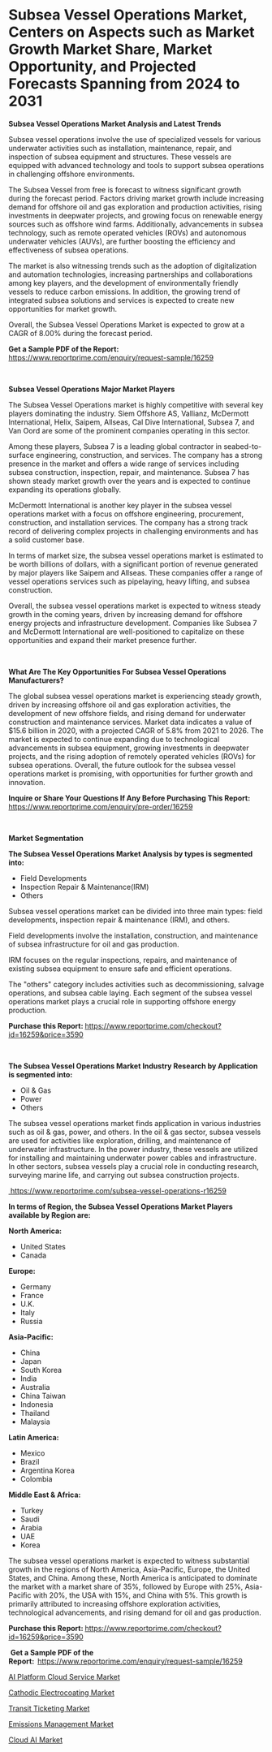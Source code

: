 <p><h1>Subsea Vessel Operations Market, Centers on Aspects such as Market Growth Market Share, Market Opportunity, and Projected Forecasts Spanning from 2024 to 2031</h1></p><p><strong>Subsea Vessel Operations Market Analysis and Latest Trends</strong></p>
<p><p>Subsea vessel operations involve the use of specialized vessels for various underwater activities such as installation, maintenance, repair, and inspection of subsea equipment and structures. These vessels are equipped with advanced technology and tools to support subsea operations in challenging offshore environments.</p><p>The Subsea Vessel from free is forecast to witness significant growth during the forecast period. Factors driving market growth include increasing demand for offshore oil and gas exploration and production activities, rising investments in deepwater projects, and growing focus on renewable energy sources such as offshore wind farms. Additionally, advancements in subsea technology, such as remote operated vehicles (ROVs) and autonomous underwater vehicles (AUVs), are further boosting the efficiency and effectiveness of subsea operations.</p><p>The market is also witnessing trends such as the adoption of digitalization and automation technologies, increasing partnerships and collaborations among key players, and the development of environmentally friendly vessels to reduce carbon emissions. In addition, the growing trend of integrated subsea solutions and services is expected to create new opportunities for market growth.</p><p>Overall, the Subsea Vessel Operations Market is expected to grow at a CAGR of 8.00% during the forecast period.</p></p>
<p><strong>Get a Sample PDF of the Report:&nbsp;</strong> <a href="https://www.reportprime.com/enquiry/request-sample/16259">https://www.reportprime.com/enquiry/request-sample/16259</a></p>
<p>&nbsp;</p>
<p><strong>Subsea Vessel Operations Major Market Players</strong></p>
<p><p>The Subsea Vessel Operations market is highly competitive with several key players dominating the industry. Siem Offshore AS, Vallianz, McDermott International, Helix, Saipem, Allseas, Cal Dive International, Subsea 7, and Van Oord are some of the prominent companies operating in this sector.</p><p>Among these players, Subsea 7 is a leading global contractor in seabed-to-surface engineering, construction, and services. The company has a strong presence in the market and offers a wide range of services including subsea construction, inspection, repair, and maintenance. Subsea 7 has shown steady market growth over the years and is expected to continue expanding its operations globally.</p><p>McDermott International is another key player in the subsea vessel operations market with a focus on offshore engineering, procurement, construction, and installation services. The company has a strong track record of delivering complex projects in challenging environments and has a solid customer base.</p><p>In terms of market size, the subsea vessel operations market is estimated to be worth billions of dollars, with a significant portion of revenue generated by major players like Saipem and Allseas. These companies offer a range of vessel operations services such as pipelaying, heavy lifting, and subsea construction.</p><p>Overall, the subsea vessel operations market is expected to witness steady growth in the coming years, driven by increasing demand for offshore energy projects and infrastructure development. Companies like Subsea 7 and McDermott International are well-positioned to capitalize on these opportunities and expand their market presence further.</p></p>
<p>&nbsp;</p>
<p><strong>What Are The Key Opportunities For Subsea Vessel Operations Manufacturers?</strong></p>
<p><p>The global subsea vessel operations market is experiencing steady growth, driven by increasing offshore oil and gas exploration activities, the development of new offshore fields, and rising demand for underwater construction and maintenance services. Market data indicates a value of $15.6 billion in 2020, with a projected CAGR of 5.8% from 2021 to 2026. The market is expected to continue expanding due to technological advancements in subsea equipment, growing investments in deepwater projects, and the rising adoption of remotely operated vehicles (ROVs) for subsea operations. Overall, the future outlook for the subsea vessel operations market is promising, with opportunities for further growth and innovation.</p></p>
<p><strong>Inquire or Share Your Questions If Any Before Purchasing This Report:</strong> <a href="https://www.reportprime.com/enquiry/pre-order/16259">https://www.reportprime.com/enquiry/pre-order/16259</a></p>
<p>&nbsp;</p>
<p><strong>Market Segmentation</strong></p>
<p><strong>The Subsea Vessel Operations Market Analysis by types is segmented into:</strong></p>
<p><ul><li>Field Developments</li><li>Inspection Repair & Maintenance(IRM)</li><li>Others</li></ul></p>
<p><p>Subsea vessel operations market can be divided into three main types: field developments, inspection repair & maintenance (IRM), and others. </p><p>Field developments involve the installation, construction, and maintenance of subsea infrastructure for oil and gas production. </p><p>IRM focuses on the regular inspections, repairs, and maintenance of existing subsea equipment to ensure safe and efficient operations. </p><p>The "others" category includes activities such as decommissioning, salvage operations, and subsea cable laying. Each segment of the subsea vessel operations market plays a crucial role in supporting offshore energy production.</p></p>
<p><strong>Purchase this Report:&nbsp;</strong><a href="https://www.reportprime.com/checkout?id=16259&price=3590">https://www.reportprime.com/checkout?id=16259&price=3590</a></p>
<p>&nbsp;</p>
<p><strong>The Subsea Vessel Operations Market Industry Research by Application is segmented into:</strong></p>
<p><ul><li>Oil & Gas</li><li>Power</li><li>Others</li></ul></p>
<p><p>The subsea vessel operations market finds application in various industries such as oil & gas, power, and others. In the oil & gas sector, subsea vessels are used for activities like exploration, drilling, and maintenance of underwater infrastructure. In the power industry, these vessels are utilized for installing and maintaining underwater power cables and infrastructure. In other sectors, subsea vessels play a crucial role in conducting research, surveying marine life, and carrying out subsea construction projects.</p></p>
<p><a href="https://www.reportprime.com/subsea-vessel-operations-r16259">&nbsp;https://www.reportprime.com/subsea-vessel-operations-r16259</a></p>
<p><strong>In terms of Region, the Subsea Vessel Operations Market Players available by Region are:</strong></p>
<p>
    <p> <strong> North America: </strong>
        <ul>
            <li>United States</li>
            <li>Canada</li>
        </ul>
        </p> 
    <p> <strong> Europe: </strong>
        <ul>
            <li>Germany</li>
            <li>France</li>
            <li>U.K.</li>
            <li>Italy</li>
            <li>Russia</li>
        </ul>
        </p> 
    <p> <strong> Asia-Pacific: </strong>
        <ul>
            <li>China</li>
            <li>Japan</li>
            <li>South Korea</li>
            <li>India</li>
            <li>Australia</li>
            <li>China Taiwan</li>
            <li>Indonesia</li>
            <li>Thailand</li>
            <li>Malaysia</li>
        </ul>
        </p> 
    <p> <strong> Latin America: </strong>
        <ul>
            <li>Mexico</li>
            <li>Brazil</li>
            <li>Argentina Korea</li>
            <li>Colombia</li>
        </ul>
        </p> 
    <p> <strong> Middle East & Africa: </strong>
        <ul>
            <li>Turkey</li>
            <li>Saudi</li>
            <li>Arabia</li>
            <li>UAE</li>
            <li>Korea</li>
        </ul>
    </p>
    </p>
<p><p>The subsea vessel operations market is expected to witness substantial growth in the regions of North America, Asia-Pacific, Europe, the United States, and China. Among these, North America is anticipated to dominate the market with a market share of 35%, followed by Europe with 25%, Asia-Pacific with 20%, the USA with 15%, and China with 5%. This growth is primarily attributed to increasing offshore exploration activities, technological advancements, and rising demand for oil and gas production.</p></p>
<p><strong>Purchase this Report: </strong><a href="https://www.reportprime.com/checkout?id=16259&price=3590">https://www.reportprime.com/checkout?id=16259&price=3590</a></p>
<p>&nbsp;<strong>Get a Sample PDF of the Report:&nbsp;&nbsp;</strong><a href="https://www.reportprime.com/enquiry/request-sample/16259">https://www.reportprime.com/enquiry/request-sample/16259</a></p>
<p><strong></strong></p>
<p><p><a href="https://medium.com/@willowbruen/deep-dive-into-the-ai-platform-cloud-service-market-itstrends-market-segmentation-and-42dab8b10577">AI Platform Cloud Service Market</a></p><p><a href="https://github.com/zzflqewx24/Market-Research-Report-List-1/blob/main/cathodic-electrocoating-market.md">Cathodic Electrocoating Market</a></p><p><a href="https://medium.com/@willowbruen/transit-ticketing-market-share-and-new-trends-analysis-by-its-type-application-end-use-and-ca1212c9d7ae?postPublishedType=initial">Transit Ticketing Market</a></p><p><a href="https://medium.com/@willowbruen/emissions-management-market-research-report-market-forecast-and-growth-prospects-with-a-steady-4a81005745ee">Emissions Management Market</a></p><p><a href="https://medium.com/@willowbruen/evaluating-global-cloud-ai-market-trends-and-growth-opportunities-by-region-type-public-2605ee22da94?postPublishedType=initial">Cloud AI Market</a></p></p>
